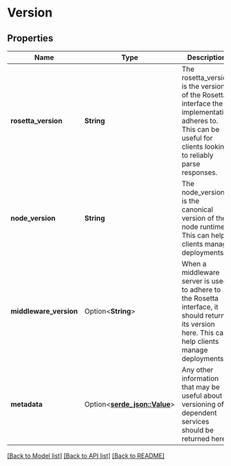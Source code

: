 # Version

## Properties

| Name                   | Type                                 | Description                                                                                                                                                    | Notes      |
| ---------------------- | ------------------------------------ | -------------------------------------------------------------------------------------------------------------------------------------------------------------- | ---------- |
| **rosetta_version**    | **String**                           | The rosetta_version is the version of the Rosetta interface the implementation adheres to. This can be useful for clients looking to reliably parse responses. |            |
| **node_version**       | **String**                           | The node_version is the canonical version of the node runtime. This can help clients manage deployments.                                                       |            |
| **middleware_version** | Option<**String**>                   | When a middleware server is used to adhere to the Rosetta interface, it should return its version here. This can help clients manage deployments.              | [optional] |
| **metadata**           | Option<[**serde_json::Value**](.md)> | Any other information that may be useful about versioning of dependent services should be returned here.                                                       | [optional] |

[[Back to Model list]](../README.md#documentation-for-models)
[[Back to API list]](../README.md#documentation-for-api-endpoints) [[Back to README]](../README.md)
